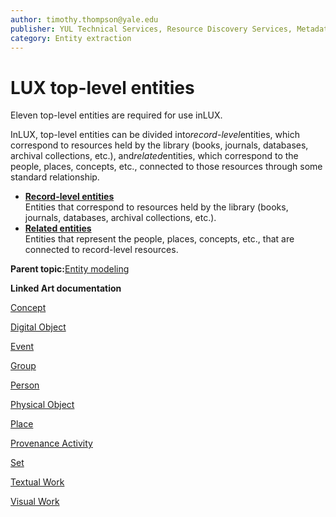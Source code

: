 ```yaml
---
author: timothy.thompson@yale.edu
publisher: YUL Technical Services, Resource Discovery Services, Metadata Services Unit
category: Entity extraction
---
```


# LUX top-level entities

Eleven top-level entities are required for use inLUX.

InLUX, top-level entities can be divided into*record-level*entities, which correspond to resources held by the library \(books, journals, databases, archival collections, etc.\), and*related*entities, which correspond to the people, places, concepts, etc., connected to those resources through some standard relationship.

-   **[Record-level entities](../concepts/record_level_entities.md)**  
Entities that correspond to resources held by the library \(books, journals, databases, archival collections, etc.\).
-   **[Related entities](../tasks/related_entities.md)**  
Entities that represent the people, places, concepts, etc., that are connected to record-level resources.

**Parent topic:**[Entity modeling](../concepts/entity_extraction.md)

**Linked Art documentation**  


[Concept](https://linked.art/api/1.0/shared/type/)

[Digital Object](https://linked.art/api/1.0/endpoint/digital_object/)

[Event](https://linked.art/api/1.0/endpoint/event/)

[Group](https://linked.art/api/1.0/endpoint/group/)

[Person](https://linked.art/api/1.0/endpoint/person/)

[Physical Object](https://linked.art/api/1.0/endpoint/physical_object/)

[Place](https://linked.art/api/1.0/endpoint/place/)

[Provenance Activity](https://linked.art/api/1.0/endpoint/provenance_activity/)

[Set](https://linked.art/api/1.0/endpoint/set/)

[Textual Work](https://linked.art/api/1.0/endpoint/textual_work/)

[Visual Work](https://linked.art/api/1.0/endpoint/visual_work/)

